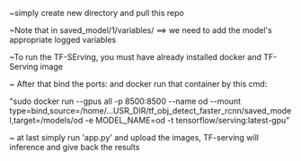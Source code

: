 ~simply create new directory and pull this repo

~Note that in saved_model/1/variables/ ==> we need to add the model's appropriate logged variables

~To run the TF-SErving, you must have already installed docker and TF-Serving image

~ After that bind the ports: and docker run that container by this cmd:

"sudo docker run --gpus all -p 8500:8500 --name od --mount type=bind,source=/home/...USR_DIR/tf_obj_detect_faster_rcnn/saved_model,target=/models/od -e MODEL_NAME=od -t tensorflow/serving:latest-gpu"

~ at last simply run 'app.py' and upload the images, TF-serving will inference and give back the results
